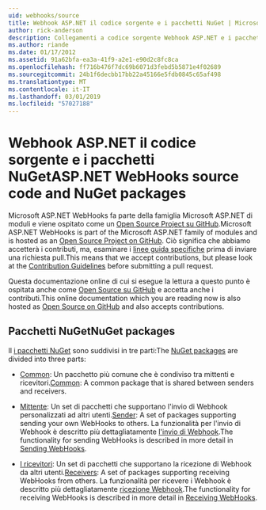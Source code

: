 ```yaml
---
uid: webhooks/source
title: Webhook ASP.NET il codice sorgente e i pacchetti NuGet | Microsoft Docs
author: rick-anderson
description: Collegamenti a codice sorgente Webhook ASP.NET e i pacchetti NuGet
ms.author: riande
ms.date: 01/17/2012
ms.assetid: 91a62bfa-ea3a-41f9-a2e1-e90d2c8fc8ca
ms.openlocfilehash: ff716b476f7dc69b6071d3febd5b5871e4f02689
ms.sourcegitcommit: 24b1f6decbb17bb22a45166e5fdb0845c65af498
ms.translationtype: MT
ms.contentlocale: it-IT
ms.lasthandoff: 03/01/2019
ms.locfileid: "57027188"
---
```

# <a name="aspnet-webhooks-source-code-and-nuget-packages"></a><span data-ttu-id="7e51a-103">Webhook ASP.NET il codice sorgente e i pacchetti NuGet</span><span class="sxs-lookup"><span data-stu-id="7e51a-103">ASP.NET WebHooks source code and NuGet packages</span></span>

<span data-ttu-id="7e51a-104">Microsoft ASP.NET WebHooks fa parte della famiglia Microsoft ASP.NET di moduli e viene ospitato come un [Open Source Project su GitHub](https://github.com/aspnet/WebHooks).</span><span class="sxs-lookup"><span data-stu-id="7e51a-104">Microsoft ASP.NET WebHooks is part of the Microsoft ASP.NET family of modules and is hosted as an [Open Source Project on GitHub](https://github.com/aspnet/WebHooks).</span></span> <span data-ttu-id="7e51a-105">Ciò significa che abbiamo accetterà i contributi, ma, esaminare i [linee guida specifiche](https://github.com/aspnet/Home/blob/master/CONTRIBUTING.md) prima di inviare una richiesta pull.</span><span class="sxs-lookup"><span data-stu-id="7e51a-105">This means that we accept contributions, but please look at the [Contribution Guidelines](https://github.com/aspnet/Home/blob/master/CONTRIBUTING.md) before submitting a pull request.</span></span>

<span data-ttu-id="7e51a-106">Questa documentazione online di cui si esegue la lettura a questo punto è ospitata anche come [Open Source su GitHub](http://docs.asp.net/en/latest/contribute/style-guide.html#style-guide) e accetta anche i contributi.</span><span class="sxs-lookup"><span data-stu-id="7e51a-106">This online documentation which you are reading now is also hosted as [Open Source on GitHub](http://docs.asp.net/en/latest/contribute/style-guide.html#style-guide) and also accepts contributions.</span></span>

## <a name="nuget-packages"></a><span data-ttu-id="7e51a-107">Pacchetti NuGet</span><span class="sxs-lookup"><span data-stu-id="7e51a-107">NuGet packages</span></span>

<span data-ttu-id="7e51a-108">Il [i pacchetti NuGet](https://nuget.org/packages?q=Microsoft.AspNet.WebHooks) sono suddivisi in tre parti:</span><span class="sxs-lookup"><span data-stu-id="7e51a-108">The [NuGet packages](https://nuget.org/packages?q=Microsoft.AspNet.WebHooks) are divided into three parts:</span></span>

* <span data-ttu-id="7e51a-109">[Common](https://www.nuget.org/packages?q=Microsoft.AspNet.WebHooks.Common): Un pacchetto più comune che è condiviso tra mittenti e ricevitori.</span><span class="sxs-lookup"><span data-stu-id="7e51a-109">[Common](https://www.nuget.org/packages?q=Microsoft.AspNet.WebHooks.Common): A common package that is shared between senders and receivers.</span></span>

* <span data-ttu-id="7e51a-110">[Mittente](https://www.nuget.org/packages?q=Microsoft.AspNet.WebHooks.Custom): Un set di pacchetti che supportano l'invio di Webhook personalizzati ad altri utenti.</span><span class="sxs-lookup"><span data-stu-id="7e51a-110">[Sender](https://www.nuget.org/packages?q=Microsoft.AspNet.WebHooks.Custom): A set of packages supporting sending your own WebHooks to others.</span></span> <span data-ttu-id="7e51a-111">La funzionalità per l'invio di Webhook è descritto più dettagliatamente [l'invio di Webhook](sending/index.md).</span><span class="sxs-lookup"><span data-stu-id="7e51a-111">The functionality for sending WebHooks is described in more detail in [Sending WebHooks](sending/index.md).</span></span>

* <span data-ttu-id="7e51a-112">[I ricevitori](https://www.nuget.org/packages?q=Microsoft.AspNet.WebHooks.Receivers): Un set di pacchetti che supportano la ricezione di Webhook da altri utenti.</span><span class="sxs-lookup"><span data-stu-id="7e51a-112">[Receivers](https://www.nuget.org/packages?q=Microsoft.AspNet.WebHooks.Receivers): A set of packages supporting receiving WebHooks from others.</span></span> <span data-ttu-id="7e51a-113">La funzionalità per ricevere i Webhook è descritto più dettagliatamente [ricezione Webhook](receiving/index.md).</span><span class="sxs-lookup"><span data-stu-id="7e51a-113">The functionality for receiving WebHooks is described in more detail in [Receiving WebHooks](receiving/index.md).</span></span>
